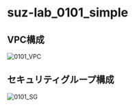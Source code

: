 suz-lab_0101_simple
========

VPC構成
--------
![0101_VPC](https://cacoo.com/diagrams/c9AfWIgKpSO15Sy7-3BDFA.png)


セキュリティグループ構成
--------
![0101_SG](https://cacoo.com/diagrams/c9AfWIgKpSO15Sy7-51A1D.png)
